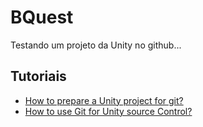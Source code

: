 # BQuest

Testando um projeto da Unity no github...

## Tutoriais
 * [How to prepare a Unity project for git?](http://stackoverflow.com/questions/21573405/how-to-prepare-a-unity-project-for-git)
 * [How to use Git for Unity source Control?](http://stackoverflow.com/questions/18225126/how-to-use-git-for-unity-source-control)
